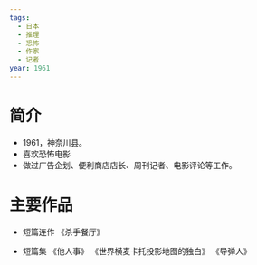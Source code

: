 ```yaml
---
tags:
  - 日本
  - 推理
  - 恐怖
  - 作家
  - 记者
year: 1961
---
```

# 简介

- 1961，神奈川县。
- 喜欢恐怖电影
- 做过广告企划、便利商店店长、周刊记者、电影评论等工作。
# 主要作品

- 短篇连作
《杀手餐厅》

- 短篇集
《他人事》
《世界横麦卡托投影地图的独白》
《导弹人》